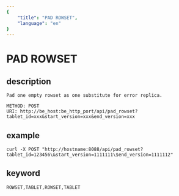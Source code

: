 ```yaml
---
{
    "title": "PAD ROWSET",
    "language": "en"
}
---
```


# PAD ROWSET
## description
   
    Pad one empty rowset as one substitute for error replica.

    METHOD: POST
    URI: http://be_host:be_http_port/api/pad_rowset?tablet_id=xxx&start_version=xxx&end_version=xxx

## example

    curl -X POST "http://hostname:8088/api/pad_rowset?tablet_id=123456\&start_version=1111111\$end_version=1111112"

## keyword

    ROWSET,TABLET,ROWSET,TABLET
